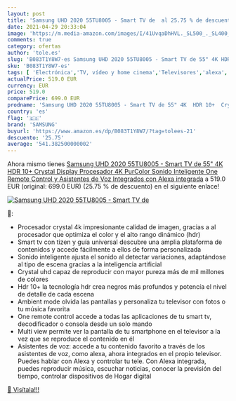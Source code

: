 ```yaml
---
layout: post
title: 'Samsung UHD 2020 55TU8005 - Smart TV de  al 25.75 % de descuento'
date: 2021-04-29 20:33:04
image: 'https://m.media-amazon.com/images/I/41UvqaDhHVL._SL500_._SL400_.jpg'
comments: true
category: ofertas
author: 'tole.es'
slug: 'B083T1Y8W7-es Samsung UHD 2020 55TU8005 - Smart TV de 55" 4K HDR 10+...'
sku: 'B083T1Y8W7-es'
tags: [ 'Electrónica','TV, vídeo y home cinema','Televisores','alexa','samsung', ]
actualPrice: 519.0 EUR
currency: EUR
price: 519.0
comparePrice: 699.0 EUR
prodname: 'Samsung UHD 2020 55TU8005 - Smart TV de 55" 4K  HDR 10+  Crystal Display  Procesador 4K  PurColor  Sonido Inteligente  One Remote Control y Asistentes de Voz Integrados  con Alexa integrada'
country: 'es'
flag: '🇪🇸'
brand: 'SAMSUNG'
buyurl: 'https://www.amazon.es/dp/B083T1Y8W7/?tag=tolees-21'
descuento: '25.75'
average: '541.382500000002'
---
```


Ahora mismo tienes [Samsung UHD 2020 55TU8005 - Smart TV de 55" 4K  HDR 10+  Crystal Display  Procesador 4K  PurColor  Sonido Inteligente  One Remote Control y Asistentes de Voz Integrados  con Alexa integrada](https://www.amazon.es/dp/B083T1Y8W7/?tag=tolees-21) a 519.0 EUR (original: 699.0 EUR) (25.75 %  de descuento) en el siguiente enlace!

[![Samsung UHD 2020 55TU8005 - Smart TV de ](https://m.media-amazon.com/images/I/41UvqaDhHVL._SL500_._SL400_.jpg)](https://www.amazon.es/dp/B083T1Y8W7/?tag=tolees-21)

🔎:

- Procesador crystal 4k impresionante calidad de imagen, gracias a al procesador que optimiza el color y el alto rango dinámico (hdr)
- Smart tv con tizen y guía universal descubre una amplia plataforma de contenidos y accede fácilmente a ellos de forma personalizada
- Sonido inteligente ajusta el sonido al detectar variaciones, adaptándose al tipo de escena gracias a la inteligencia artificial
- Crystal uhd capaz de reproducir con mayor pureza más de mil millones de colores
- Hdr 10+ la tecnología hdr crea negros más profundos y potencía el nivel de detalle de cada escena
- Ambient mode olvida las pantallas y personaliza tu televisor con fotos o tu música favorita
- One remote control accede a todas las aplicaciones de tu smart tv, decodificador o consola desde un solo mando
- Multi view permite ver la pantalla de tu smartphone en el televisor a la vez que se reproduce el contenido en él
- Asistentes de voz: accede a tu contenido favorito a través de los asistentes de voz, como alexa, ahora integrados en el propio televisor. Puedes hablar con Alexa y controlar tu tele. Con Alexa integrada, puedes reproducir música, escuchar noticias, conocer la previsión del tiempo, controlar dispositivos de Hogar digital

[🛒 Visítala!!!](https://www.amazon.es/dp/B083T1Y8W7/?tag=tolees-21)
